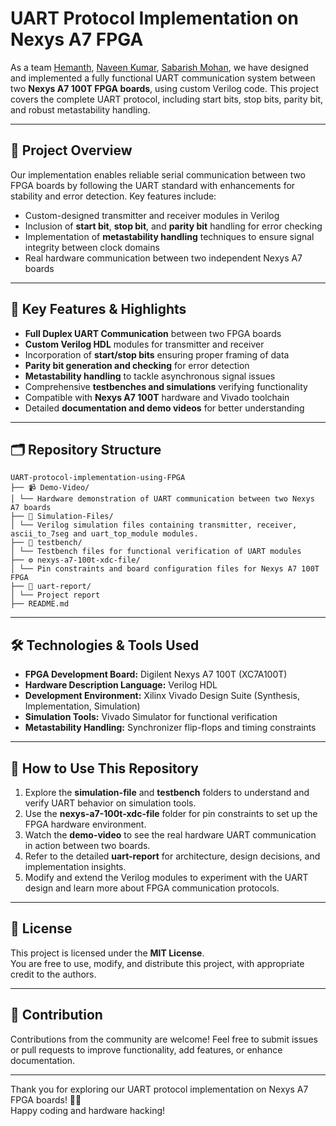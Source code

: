 # UART Protocol Implementation on Nexys A7 FPGA 

As a team [Hemanth](https://github.com/hemanth028), [Naveen Kumar](https://github.com/naveen20306), [Sabarish Mohan](https://github.com/sabarishmohanjs), we have designed and implemented a fully functional UART communication system between two **Nexys A7 100T FPGA boards**, using custom Verilog code. This project covers the complete UART protocol, including start bits, stop bits, parity bit, and robust metastability handling.

---

## 🚀 Project Overview

Our implementation enables reliable serial communication between two FPGA boards by following the UART standard with enhancements for stability and error detection. Key features include:

- Custom-designed transmitter and receiver modules in Verilog
- Inclusion of **start bit**, **stop bit**, and **parity bit** handling for error checking
- Implementation of **metastability handling** techniques to ensure signal integrity between clock domains
- Real hardware communication between two independent Nexys A7 boards

---

## 🎯 Key Features & Highlights

- **Full Duplex UART Communication** between two FPGA boards  
- **Custom Verilog HDL** modules for transmitter and receiver  
- Incorporation of **start/stop bits** ensuring proper framing of data  
- **Parity bit generation and checking** for error detection  
- **Metastability handling** to tackle asynchronous signal issues  
- Comprehensive **testbenches and simulations** verifying functionality  
- Compatible with **Nexys A7 100T** hardware and Vivado toolchain  
- Detailed **documentation and demo videos** for better understanding  

---

## 🗂 Repository Structure

```
UART-protocol-implementation-using-FPGA
├── 📹 Demo-Video/
│ └── Hardware demonstration of UART communication between two Nexys A7 boards
├── 🧪 Simulation-Files/
│ └── Verilog simulation files containing transmitter, receiver, ascii_to_7seg and uart_top_module modules.
├── 🧰 testbench/
│ └── Testbench files for functional verification of UART modules
├── ⚙️ nexys-a7-100t-xdc-file/
│ └── Pin constraints and board configuration files for Nexys A7 100T FPGA
├── 📄 uart-report/
│ └── Project report
├── README.md
```


---

## 🛠 Technologies & Tools Used

- **FPGA Development Board:** Digilent Nexys A7 100T (XC7A100T) 
- **Hardware Description Language:** Verilog HDL  
- **Development Environment:** Xilinx Vivado Design Suite (Synthesis, Implementation, Simulation)  
- **Simulation Tools:** Vivado Simulator for functional verification  
- **Metastability Handling:** Synchronizer flip-flops and timing constraints  

---


## 🚦 How to Use This Repository

1. Explore the **simulation-file** and **testbench** folders to understand and verify UART behavior on simulation tools.  
2. Use the **nexys-a7-100t-xdc-file** folder for pin constraints to set up the FPGA hardware environment.  
3. Watch the **demo-video** to see the real hardware UART communication in action between two boards.  
4. Refer to the detailed **uart-report** for architecture, design decisions, and implementation insights.  
5. Modify and extend the Verilog modules to experiment with the UART design and learn more about FPGA communication protocols.  

---

## 📄 License

This project is licensed under the **MIT License**.  
You are free to use, modify, and distribute this project, with appropriate credit to the authors.

---

## 🤝 Contribution

Contributions from the community are welcome! Feel free to submit issues or pull requests to improve functionality, add features, or enhance documentation.

---



Thank you for exploring our UART protocol implementation on Nexys A7 FPGA boards! 🚀✨  
Happy coding and hardware hacking!



